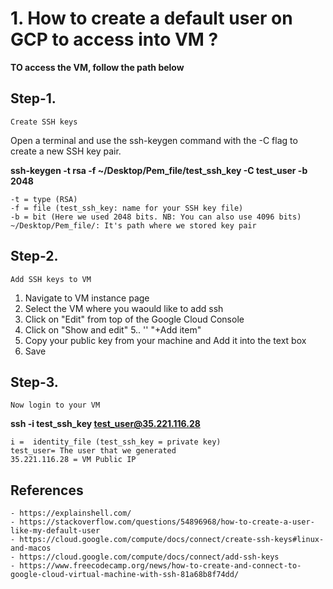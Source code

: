 # 1. How to create a default user on GCP to access into VM ?

  **TO access the VM, follow the path below**

## Step-1.

    Create SSH keys

Open a terminal and use the ssh-keygen command with the -C flag to create a new SSH key pair.

**ssh-keygen -t rsa -f ~/Desktop/Pem_file/test_ssh_key -C test_user -b 2048**

	-t = type (RSA)
	-f = file (test_ssh_key: name for your SSH key file)
	-b = bit (Here we used 2048 bits. NB: You can also use 4096 bits)
	~/Desktop/Pem_file/: It's path where we stored key pair

## Step-2.

    Add SSH keys to VM
1. Navigate to VM instance page
2. Select the VM where you waould like to add ssh
3. Click on "Edit" from  top of the Google Cloud Console
4. Click on "Show and edit"
5..   ''     "+Add item"
6. Copy your public key from your machine and Add it into the text box
5. Save 

## Step-3.

    Now login to your VM  
**ssh -i test_ssh_key test_user@35.221.116.28**
	
	i =  identity_file (test_ssh_key = private key)
	test_user= The user that we generated
	35.221.116.28 = VM Public IP

## References
	- https://explainshell.com/
	- https://stackoverflow.com/questions/54896968/how-to-create-a-user-like-my-default-user
	- https://cloud.google.com/compute/docs/connect/create-ssh-keys#linux-and-macos
	- https://cloud.google.com/compute/docs/connect/add-ssh-keys
	- https://www.freecodecamp.org/news/how-to-create-and-connect-to-google-cloud-virtual-machine-with-ssh-81a68b8f74dd/
	
